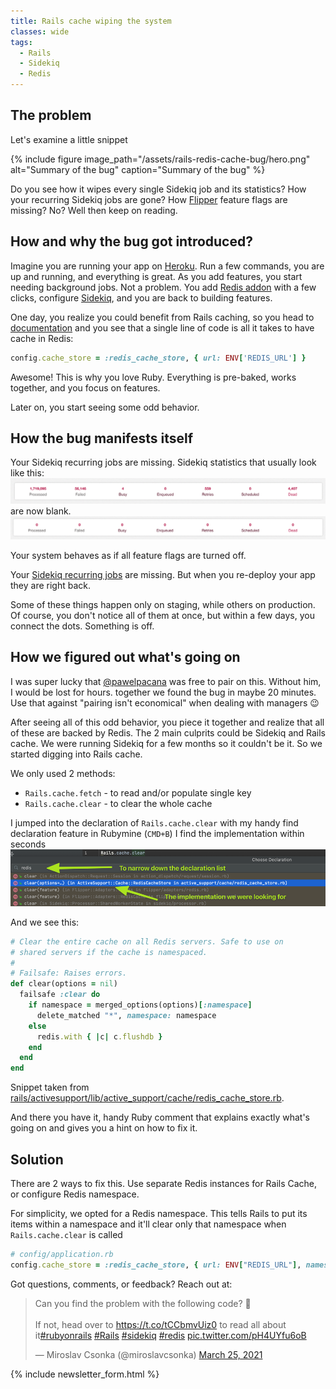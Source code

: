 ```yaml
---
title: Rails cache wiping the system
classes: wide
tags:
  - Rails
  - Sidekiq
  - Redis
---
```


## The problem

Let's examine a little snippet

{% include figure image_path="/assets/rails-redis-cache-bug/hero.png" alt="Summary of the bug" caption="Summary of the bug" %}

Do you see how it wipes every single Sidekiq job and its statistics? How your recurring Sidekiq jobs are gone?
How [Flipper](https://github.com/jnunemaker/flipper) feature flags are missing? No? Well then keep on reading.

## How and why the bug got introduced?

Imagine you are running your app on [Heroku](https://www.heroku.com). Run a few commands, you are up and running, and everything is great. As you add features, you start needing background jobs. Not a problem. You add [Redis addon](https://elements.heroku.com/addons/heroku-redis) with a few clicks, configure [Sidekiq](http://sidekiq.org), and you are back to building features.

One day, you realize you could benefit from Rails caching, so you head to [documentation](https://guides.rubyonrails.org/caching_with_rails.html#activesupport-cache-rediscachestore) and you see that a single line of code is all it takes to have cache in Redis:

```ruby
config.cache_store = :redis_cache_store, { url: ENV['REDIS_URL'] }
```

Awesome! This is why you love Ruby. Everything is pre-baked, works together, and you focus on features.

Later on, you start seeing some odd behavior.

## How the bug manifests itself

Your Sidekiq recurring jobs are missing. Sidekiq statistics that usually look like this:
![sidekiq with statistics](/assets/rails-redis-cache-bug/sidekiq-with-statistics.png)
are now blank.
![sidekiq without statistics](/assets/rails-redis-cache-bug/sidekiq-without-statistics.png)

Your system behaves as if all feature flags are turned off.

Your [Sidekiq recurring jobs](https://github.com/Moove-it/sidekiq-scheduler) are missing. But when you re-deploy your app they are right back.

Some of these things happen only on staging, while others on production. Of course, you don't notice all of them at once, but within a few days, you connect the dots. Something is off.

## How we figured out what's going on

I was super lucky that [@pawelpacana](https://twitter.com/pawelpacana) was free to pair on this. Without him, I would be lost for hours. together we found the bug in maybe 20 minutes. Use that against "pairing isn't economical" when dealing with managers 😉

After seeing all of this odd behavior, you piece it together and realize that all of these are backed by Redis. The 2 main culprits could be Sidekiq and Rails cache. We were running Sidekiq for a few months so it couldn't be it. So we started digging into Rails cache.

We only used 2 methods:
* `Rails.cache.fetch` - to read and/or populate single key
* `Rails.cache.clear` - to clear the whole cache


I jumped into the declaration of `Rails.cache.clear` with my handy find declaration feature in Rubymine (`CMD+B`) I find the implementation within seconds
![Rubymine go to declaration](/assets/rails-redis-cache-bug/rubymine-go-to-declaration.png)

And we see this:
```ruby
# Clear the entire cache on all Redis servers. Safe to use on
# shared servers if the cache is namespaced.
#
# Failsafe: Raises errors.
def clear(options = nil)
  failsafe :clear do
    if namespace = merged_options(options)[:namespace]
      delete_matched "*", namespace: namespace
    else
      redis.with { |c| c.flushdb }
    end
  end
end
```
Snippet taken from [rails/activesupport/lib/active_support/cache/redis_cache_store.rb](https://github.com/rails/rails/blob/main/activesupport/lib/active_support/cache/redis_cache_store.rb#L307-L319).

And there you have it, handy Ruby comment that explains exactly what's going on and gives you a hint on how to fix it.

## Solution

There are 2 ways to fix this. Use separate Redis instances for Rails Cache, or configure Redis namespace.

For simplicity, we opted for a Redis namespace. This tells Rails to put its items within a namespace and it'll clear only that namespace when `Rails.cache.clear` is called

```ruby
# config/application.rb
config.cache_store = :redis_cache_store, { url: ENV["REDIS_URL"], namespace: "rails" }
```

Got questions, comments, or feedback? Reach out at:
<blockquote class="twitter-tweet"><p lang="en" dir="ltr">Can you find the problem with the following code? 🤔<br><br>If
    not, head over to <a href="https://t.co/tCCbmvUiz0">https://t.co/tCCbmvUiz0</a> to read all about it<a
            href="https://twitter.com/hashtag/rubyonrails?src=hash&amp;ref_src=twsrc%5Etfw">#rubyonrails</a> <a
            href="https://twitter.com/hashtag/Rails?src=hash&amp;ref_src=twsrc%5Etfw">#Rails</a> <a
            href="https://twitter.com/hashtag/sidekiq?src=hash&amp;ref_src=twsrc%5Etfw">#sidekiq</a> <a
            href="https://twitter.com/hashtag/redis?src=hash&amp;ref_src=twsrc%5Etfw">#redis</a> <a
            href="https://t.co/pH4UYfu6oB">pic.twitter.com/pH4UYfu6oB</a></p>&mdash; Miroslav Csonka (@miroslavcsonka)
    <a href="https://twitter.com/miroslavcsonka/status/1375112306040975369?ref_src=twsrc%5Etfw">March 25, 2021</a>
</blockquote>
<script async src="https://platform.twitter.com/widgets.js" charset="utf-8"></script>


{% include newsletter_form.html %}
